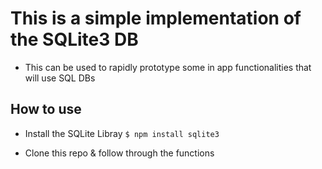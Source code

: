 # This is a simple implementation of the SQLite3 DB 
- This can be used to rapidly prototype some in app functionalities that will use SQL DBs

## How to use
- Install the SQLite Libray
`$ npm install sqlite3`

- Clone this repo & follow through the functions 
